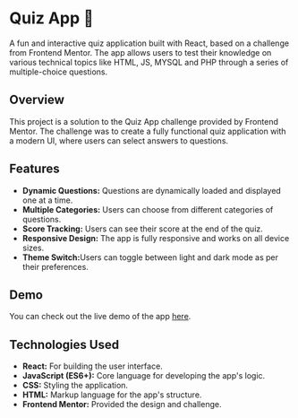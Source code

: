 <h1>Quiz App 🧠</h1>
    <p>A fun and interactive quiz application built with React, based on a challenge from Frontend Mentor. The app allows users to test their knowledge on various technical topics like HTML, JS, MYSQL and PHP through a series of multiple-choice questions.</p>
    <h2>Overview</h2>
    <p>This project is a solution to the Quiz App challenge provided by Frontend Mentor. The challenge was to create a fully functional quiz application with a modern UI, where users can select answers to questions.</p>
    <h2>Features</h2>
    <ul>
        <li><strong>Dynamic Questions:</strong> Questions are dynamically loaded and displayed one at a time.</li>
        <li><strong>Multiple Categories:</strong> Users can choose from different categories of questions.</li>
        <li><strong>Score Tracking:</strong> Users can see their score at the end of the quiz.</li>
        <li><strong>Responsive Design:</strong> The app is fully responsive and works on all device sizes.</li>
        <li><strong>Theme Switch:</strong>Users can toggle between light and dark mode as per their preferences.</li>
    </ul>
    <h2>Demo</h2>
    <p>You can check out the live demo of the app <a href="https://nishant-pradhan-8.github.io/quiz-app/">here</a>.</p>
    <h2>Technologies Used</h2>
<ul>
    <li><strong>React:</strong> For building the user interface.</li>
    <li><strong>JavaScript (ES6+):</strong> Core language for developing the app's logic.</li>
    <li><strong>CSS:</strong> Styling the application.</li>
    <li><strong>HTML:</strong> Markup language for the app's structure.</li>
    <li><strong>Frontend Mentor:</strong> Provided the design and challenge.</li>
</ul>
